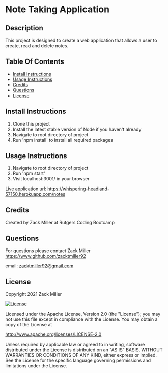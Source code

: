 # Note Taking Application

## Description
This project is designed to create a web application that allows a user to create, read and delete notes.

## Table Of Contents
* [Install Instructions](#Install-Instructions)
* [Usage Instructions](#Usage-Instructions)
* [Credits](#Credits)
* [Questions](#Questions)
* [License](#License)


## Install Instructions
1. Clone this project
2. Install the latest stable version of Node if you haven't already
3. Navigate to root directory of project
4. Run 'npm install' to install all required packages


## Usage Instructions
1. Navigate to root directory of project
2. Run 'npm start'
3. Visit localhost:3001/ in your browser

Live application url: https://whispering-headland-57150.herokuapp.com/notes


## Credits
Created by Zack Miller at Rutgers Coding Bootcamp


## Questions
For questions please contact Zack Miller
https://www.github.com/zacktmiller92

email: zacktmiller92@gmail.com


## License

Copyright 2021 Zack Miller

[![License](https://img.shields.io/badge/License-Apache%202.0-blue.svg)](http://www.apache.org/licenses/LICENSE-2.0)

Licensed under the Apache License, Version 2.0 (the "License");
you may not use this file except in compliance with the License.
You may obtain a copy of the License at

http://www.apache.org/licenses/LICENSE-2.0

Unless required by applicable law or agreed to in writing, software
distributed under the License is distributed on an "AS IS" BASIS,
WITHOUT WARRANTIES OR CONDITIONS OF ANY KIND, either express or implied.
See the License for the specific language governing permissions and
limitations under the License.
